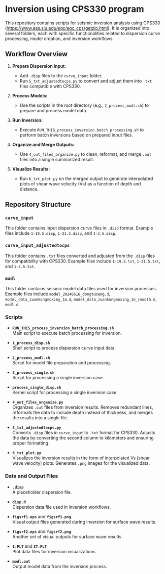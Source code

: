 
# Inversion using CPS330 program

This repository contains scripts for seismic inversion analysis using CPS330 (https://www.eas.slu.edu/eqc/eqc_cps/getzip.html). It is organized into several folders, each with specific functionalities related to dispersion curve processing, model creation, and inversion workflows.

## Workflow Overview

1. **Prepare Dispersion Input:**
   - Add `.disp` files to the `curve_input` folder.
   - Run `5_txt_adjustedtocps.py` to convert and adjust them into `.txt` files compatible with CPS330.

2. **Process Models:**
   - Use the scripts in the root directory (e.g., `2_process_modl.sh`) to prepare and process model data.

3. **Run Inversion:**
   - Execute `RUN_THIS_process_inversion_batch_processing.sh` to perform batch inversions based on prepared input files.

4. **Organize and Merge Outputs:**
   - Use `4_out_files_organize.py` to clean, reformat, and merge `.out` files into a single summarized result.

5. **Visualize Results:**
   - Run `6_txt_plot.py` on the merged output to generate interpolated plots of shear wave velocity (Vs) as a function of depth and distance.

## Repository Structure

### `curve_input`
This folder contains input dispersion curve files in `.disp` format. Example files include `1-19.5.disp`, `1-21.5.disp`, and `1-3.5.disp`.

### `curve_input_adjustedtocps`
This folder contains `.txt` files converted and adjusted from the `.disp` files for compatibility with CPS330. Example files include `1-19.5.txt`, `1-21.5.txt`, and `1-3.5.txt`.

### `modl`
This folder contains seismic model data files used for inversion processes. Example files include `model_20240616_dongtuceng.d`, `model_data_zuankongmoxing_1m.d`, `model_data_zuankongmoxing_1m_smooth.d`, `modl.d`.

### Scripts


- **`RUN_THIS_process_inversion_batch_processing.sh`**  
  Main script to execute batch processing for inversion.


- **`1_process_disp.sh`**  
  Shell script to process dispersion curve input data.

- **`2_process_modl.sh`**  
  Script for model file preparation and processing.

- **`3_process_single.sh`**  
  Script for processing a single inversion case.


- **`process_single_disp.sh`**  
  Kernel script for processing a single inversion case.


- **`4_out_files_organize.py`**  
  Organizes `.out` files from inversion results. Removes redundant lines, reformats the data to include depth instead of thickness, and merges the results into a single file.


- **`5_txt_adjustedtocps.py`**  
  Converts `.disp` files in `curve_input` to `.txt` format for CPS330. Adjusts the data by converting the second column to kilometers and ensuring proper formatting.

- **`6_txt_plot.py`**  
  Visualizes the inversion results in the form of interpolated Vs (shear wave velocity) plots. Generates `.png` images for the visualized data.


### Data and Output Files

- **`.disp`**  
  A placeholder dispersion file.

- **`disp.d`**  
  Dispersion data file used in inversion workflows.

- **`figsrf1.eps`** and **`figsrf1.png`**  
  Visual output files generated during inversion for surface wave results.

- **`figsrf2.eps`** and **`figsrf2.png`**  
  Another set of visual outputs for surface wave results.

- **`I.PLT`** and **`IT.PLT`**  
  Plot data files for inversion visualizations.

- **`modl.out`**  
  Output model data from the inversion process.
